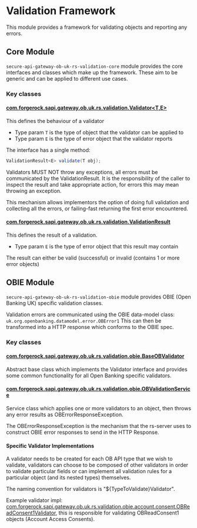 # Validation Framework
This module provides a framework for validating objects and reporting any errors.

## Core Module

`secure-api-gateway-ob-uk-rs-validation-core` module provides the core interfaces and classes which make up the
framework. These aim to be generic and can be applied to different use cases.

### Key classes
#### [com.forgerock.sapi.gateway.ob.uk.rs.validation.Validator<T,E>](secure-api-gateway-ob-uk-rs-validation-core/src/main/java/com/forgerock/sapi/gateway/ob/uk/rs/validation/Validator.java)
This defines the behaviour of a validator

- Type param `T` is the type of object that the validator can be applied to
- Type param `E` is the type of error object that the validator reports

The interface has a single method:
```java
ValidationResult<E> validate(T obj);
```

Validators MUST NOT throw any exceptions, all errors must be communicated by the ValidationResult. It is the responsibility
of the caller to inspect the result and take appropriate action, for errors this may mean throwing an exception.

This mechanism allows implementors the option of doing full validation and collecting all the errors, or failing-fast returning the first error encountered.

#### [com.forgerock.sapi.gateway.ob.uk.rs.validation.ValidationResult<E>](secure-api-gateway-ob-uk-rs-validation-core/src/main/java/com/forgerock/sapi/gateway/ob/uk/rs/validation/ValidationResult.java) 
This defines the result of a validation.

- Type param `E` is the type of error object that this result may contain

The result can either be valid (successful) or invalid (contains 1 or more error objects)


## OBIE Module
`secure-api-gateway-ob-uk-rs-validation-obie` module provides OBIE (Open Banking UK) specific validation classes.

Validation errors are communicated using the OBIE data-model class: `uk.org.openbanking.datamodel.error.OBError1`
This can then be transformed into a HTTP response which conforms to the OBIE spec.

### Key classes
#### [com.forgerock.sapi.gateway.ob.uk.rs.validation.obie.BaseOBValidator<T>](secure-api-gateway-ob-uk-rs-validation-obie/src/main/java/com/forgerock/sapi/gateway/ob/uk/rs/validation/obie/BaseOBValidator.java) 
Abstract base class which implements the Validator interface and provides some common functionality for all Open Banking specific validators.

#### [com.forgerock.sapi.gateway.ob.uk.rs.validation.obie.OBValidationService<T>](secure-api-gateway-ob-uk-rs-validation-obie/src/main/java/com/forgerock/sapi/gateway/ob/uk/rs/validation/obie/OBValidationService.java)
Service class which applies one or more validators to an object, then throws any error results as OBErrorResponseException.

The OBErrorResponseException is the mechanism that the rs-server uses to construct OBIE error responses to send in the HTTP Response.

#### Specific Validator Implementations
A validator needs to be created for each OB API type that we wish to validate, validators can choose to be composed of other validators in order
to validate particular fields or can implement all validation rules for a particular object (and its nested types) themselves.

The naming convention for validators is "${TypeToValidate}Validator".

Example validator impl: [com.forgerock.sapi.gateway.ob.uk.rs.validation.obie.account.consent.OBReadConsent1Validator](secure-api-gateway-ob-uk-rs-validation-obie/src/main/java/com/forgerock/sapi/gateway/ob/uk/rs/validation/obie/account/consent/OBReadConsent1Validator.java),
this is responsible for validating OBReadConsent1 objects (Account Access Consents).